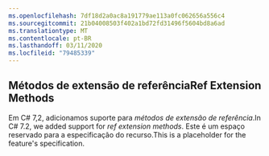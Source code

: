 ```yaml
---
ms.openlocfilehash: 7df18d2a0ac8a191779ae113a0fc062656a556c4
ms.sourcegitcommit: 21b04008503f402a1bd72fd31496f5604bd8a6ad
ms.translationtype: MT
ms.contentlocale: pt-BR
ms.lasthandoff: 03/11/2020
ms.locfileid: "79485339"
---
```

## <a name="ref-extension-methods"></a><span data-ttu-id="ec6d2-101">Métodos de extensão de referência</span><span class="sxs-lookup"><span data-stu-id="ec6d2-101">Ref Extension Methods</span></span>

<span data-ttu-id="ec6d2-102">Em C# 7,2, adicionamos suporte para *métodos de extensão de referência*.</span><span class="sxs-lookup"><span data-stu-id="ec6d2-102">In C# 7.2, we added support for *ref extension methods*.</span></span>  <span data-ttu-id="ec6d2-103">Este é um espaço reservado para a especificação do recurso.</span><span class="sxs-lookup"><span data-stu-id="ec6d2-103">This is a placeholder for the feature's specification.</span></span>
